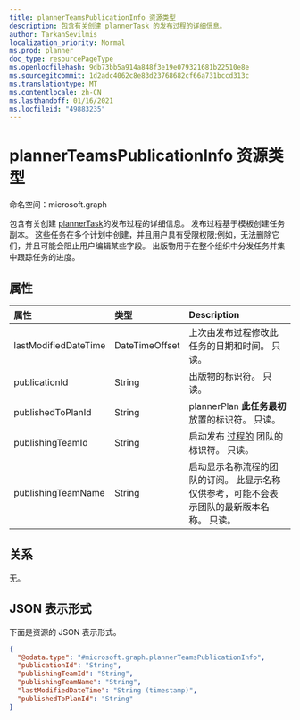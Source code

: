 ```yaml
---
title: plannerTeamsPublicationInfo 资源类型
description: 包含有关创建 plannerTask 的发布过程的详细信息。
author: TarkanSevilmis
localization_priority: Normal
ms.prod: planner
doc_type: resourcePageType
ms.openlocfilehash: 9db73bb5a914a848f3e19e079321681b22510e8e
ms.sourcegitcommit: 1d2adc4062c8e83d23768682cf66a731bccd313c
ms.translationtype: MT
ms.contentlocale: zh-CN
ms.lasthandoff: 01/16/2021
ms.locfileid: "49883235"
---
```

# <a name="plannerteamspublicationinfo-resource-type"></a>plannerTeamsPublicationInfo 资源类型

命名空间：microsoft.graph

包含有关创建 [plannerTask](plannertask.md)的发布过程的详细信息。 发布过程基于模板创建任务副本。 这些任务在多个计划中创建，并且用户具有受限权限;例如，无法删除它们，并且可能会阻止用户编辑某些字段。 出版物用于在整个组织中分发任务并集中跟踪任务的进度。

## <a name="properties"></a>属性
|属性|类型|Description|
|:---|:---|:---|
|lastModifiedDateTime|DateTimeOffset|上次由发布过程修改此任务的日期和时间。 只读。 |
|publicationId|String| 出版物的标识符。 只读。|
|publishedToPlanId|String|plannerPlan **此任务最初** 放置的标识符。 只读。 |
|publishingTeamId|String| 启动发布 [过程的](team.md) 团队的标识符。 只读。|
|publishingTeamName|String|启动显示名称流程的团队的订阅。 此显示名称仅供参考，可能不会表示团队的最新版本名称。 只读。 |

## <a name="relationships"></a>关系
无。

## <a name="json-representation"></a>JSON 表示形式
下面是资源的 JSON 表示形式。
<!-- {
  "blockType": "resource",
  "@odata.type": "microsoft.graph.plannerTeamsPublicationInfo"
}
-->
``` json
{
  "@odata.type": "#microsoft.graph.plannerTeamsPublicationInfo",
  "publicationId": "String",
  "publishingTeamId": "String",
  "publishingTeamName": "String",
  "lastModifiedDateTime": "String (timestamp)",
  "publishedToPlanId": "String"
}
```

